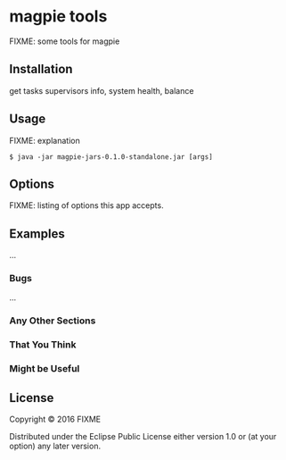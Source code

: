 # magpie tools

FIXME: some tools for magpie

## Installation

get tasks supervisors info, system health, balance

## Usage

FIXME: explanation

    $ java -jar magpie-jars-0.1.0-standalone.jar [args]

## Options

FIXME: listing of options this app accepts.

## Examples

...

### Bugs

...

### Any Other Sections
### That You Think
### Might be Useful

## License

Copyright © 2016 FIXME

Distributed under the Eclipse Public License either version 1.0 or (at
your option) any later version.
